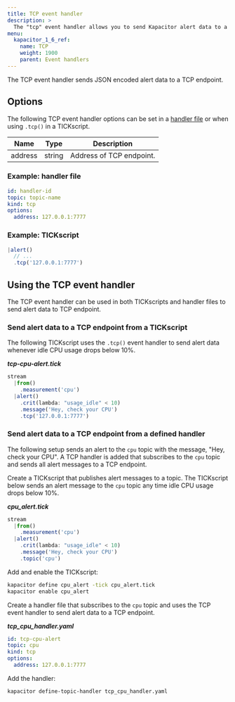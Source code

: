 ```yaml
---
title: TCP event handler
description: >
  The "tcp" event handler allows you to send Kapacitor alert data to a TCP endpoint. This page includes options and usage examples.
menu:
  kapacitor_1_6_ref:
    name: TCP
    weight: 1900
    parent: Event handlers
---
```


The TCP event handler sends JSON encoded alert data to a TCP endpoint.

## Options
The following TCP event handler options can be set in a [handler file](/kapacitor/v1.6/event_handlers/#create-a-topic-handler-with-a-handler-file) or when using `.tcp()` in a TICKscript.

| Name    | Type   | Description              |
| ----    | ----   | -----------              |
| address | string | Address of TCP endpoint. |

### Example: handler file
```yaml
id: handler-id
topic: topic-name
kind: tcp
options:
  address: 127.0.0.1:7777
```

### Example: TICKscript
```js
|alert()
  // ...
  .tcp('127.0.0.1:7777')
```

## Using the TCP event handler
The TCP event handler can be used in both TICKscripts and handler files to send
alert data to TCP endpoint.

### Send alert data to a TCP endpoint from a TICKscript
The following TICKscript uses the `.tcp()` event handler to send alert data
whenever idle CPU usage drops below 10%.

_**tcp-cpu-alert.tick**_  
```js
stream
  |from()
    .measurement('cpu')
  |alert()
    .crit(lambda: "usage_idle" < 10)
    .message('Hey, check your CPU')
    .tcp('127.0.0.1:7777')
```

### Send alert data to a TCP endpoint from a defined handler
The following setup sends an alert to the `cpu` topic with the message,
"Hey, check your CPU". A TCP handler is added that subscribes to the `cpu` topic
and sends all alert messages to a TCP endpoint.

Create a TICKscript that publishes alert messages to a topic.
The TICKscript below sends an alert message to the `cpu` topic any time idle CPU
usage drops below 10%.

_**cpu\_alert.tick**_
```js
stream
  |from()
    .measurement('cpu')
  |alert()
    .crit(lambda: "usage_idle" < 10)
    .message('Hey, check your CPU')
    .topic('cpu')
```

Add and enable the TICKscript:

```bash
kapacitor define cpu_alert -tick cpu_alert.tick
kapacitor enable cpu_alert
```

Create a handler file that subscribes to the `cpu` topic and uses the TCP event
handler to send alert data to a TCP endpoint.

_**tcp\_cpu\_handler.yaml**_
```yaml
id: tcp-cpu-alert
topic: cpu
kind: tcp
options:
  address: 127.0.0.1:7777
```

Add the handler:

```bash
kapacitor define-topic-handler tcp_cpu_handler.yaml
```

